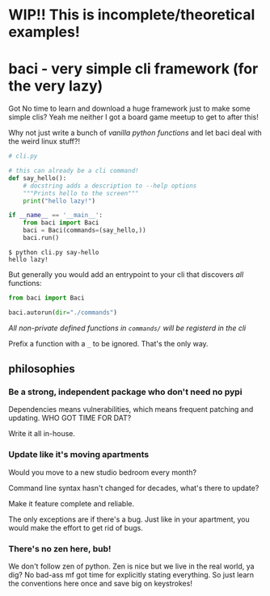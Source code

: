 # WIP!! This is incomplete/theoretical examples!

# baci - very simple cli framework (for the very lazy)

Got No time to learn and download a huge framework just
to make some simple clis? Yeah me neither I got a board game
meetup to get to after this!

Why not just write a bunch of _vanilla python functions_ and
let baci deal with the weird linux stuff?!

```python
# cli.py

# this can already be a cli command!
def say_hello():
    # docstring adds a description to --help options
    """Prints hello to the screen"""
    print("hello lazy!")

if __name__ == '__main__':
    from baci import Baci
    baci = Baci(commands=(say_hello,))
    baci.run()
```

```
$ python cli.py say-hello
hello lazy!
```

But generally you would add an entrypoint to your cli
that discovers _all_ functions:

```python
from baci import Baci

baci.autorun(dir="./commands")
```

_All non-private defined functions in `commands/` will be registerd in the cli_

Prefix a function with a `_` to be ignored. That's the only way.

## philosophies

### Be a strong, independent package who don't need no pypi

Dependencies means vulnerabilities, which means frequent patching
and updating. WHO GOT TIME FOR DAT?

Write it all in-house.

### Update like it's moving apartments

Would you move to a new studio bedroom every month?

Command line syntax hasn't changed for decades, what's there to update?

Make it feature complete and reliable.

The only exceptions are if there's a bug. Just like in your apartment, you
would make the effort to get rid of bugs.

### There's no zen here, bub!

We don't follow zen of python. Zen is nice but we live in the real
world, ya dig? No bad-ass mf got time for explicitly stating everything.
So just learn the conventions here once and save big on keystrokes!

